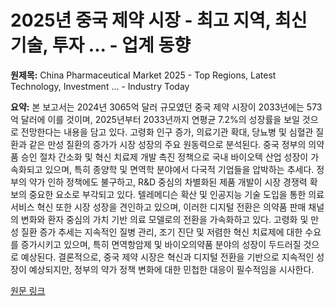 # 2025년 중국 제약 시장 - 최고 지역, 최신 기술, 투자 ... - 업계 동향

**원제목:** China Pharmaceutical Market 2025 - Top Regions, Latest Technology, Investment ... - Industry Today

**요약:** 본 보고서는 2024년 3065억 달러 규모였던 중국 제약 시장이 2033년에는 573억 달러에 이를 것이며, 2025년부터 2033년까지 연평균 7.2%의 성장률을 보일 것으로 전망한다는 내용을 담고 있다.  고령화 인구 증가, 의료기관 확대, 당뇨병 및 심혈관 질환과 같은 만성 질환의 증가가 시장 성장의 주요 원동력으로 분석된다.  중국 정부의 의약품 승인 절차 간소화 및 혁신 치료제 개발 촉진 정책으로 국내 바이오텍 산업 성장이 가속화되고 있으며, 특히 종양학 및 면역학 분야에서 다국적 기업들을 압박하는 추세다.  정부의 약가 인하 정책에도 불구하고,  R&D 중심의 차별화된 제품 개발이 시장 경쟁력 확보의 중요한 요소로 부각되고 있다.  텔레메디슨 확산 및 인공지능 기술 도입을 통한 의료 서비스 혁신 또한 시장 성장을 견인하고 있으며,  이러한 디지털 전환은 의약품 판매 채널의 변화와 환자 중심의 가치 기반 의료 모델로의 전환을 가속화하고 있다.  고령화 및 만성 질환 증가 추세는 지속적인 질병 관리, 조기 진단 및 저렴한 혁신 치료제에 대한 수요를 증가시키고 있으며, 특히 면역항암제 및 바이오의약품 분야의 성장이 두드러질 것으로 예상된다.  결론적으로, 중국 제약 시장은 혁신과 디지털 전환을 기반으로 지속적인 성장이 예상되지만, 정부의 약가 정책 변화에 대한 민첩한 대응이 필수적임을 시사한다.

[원문 링크](https://industrytoday.co.uk/health_and_safety/china-pharmaceutical-market-2025-top-regions-latest-technology-investment-opportunities-future-trends-and-outlook-2033)
